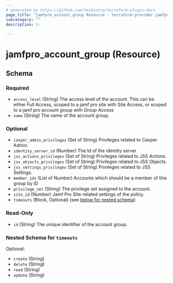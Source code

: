 ```yaml
---
# generated by https://github.com/hashicorp/terraform-plugin-docs
page_title: "jamfpro_account_group Resource - terraform-provider-jamfpro"
subcategory: ""
description: |-
  
---
```


# jamfpro_account_group (Resource)





<!-- schema generated by tfplugindocs -->
## Schema

### Required

- `access_level` (String) The access level of the account. This can be either Full Access, scoped to a jamf pro site with Site Access, or scoped to a jamf pro account group with Group Access
- `name` (String) The name of the account group.

### Optional

- `casper_admin_privileges` (Set of String) Privileges related to Casper Admin.
- `identity_server_id` (Number) The Id of the identity server
- `jss_actions_privileges` (Set of String) Privileges related to JSS Actions.
- `jss_objects_privileges` (Set of String) Privileges related to JSS Objects.
- `jss_settings_privileges` (Set of String) Privileges related to JSS Settings.
- `member_ids` (List of Number) Accounts which should be a member of this group by ID
- `privilege_set` (String) The privilege set assigned to the account.
- `site_id` (Number) Jamf Pro Site-related settings of the policy.
- `timeouts` (Block, Optional) (see [below for nested schema](#nestedblock--timeouts))

### Read-Only

- `id` (String) The unique identifier of the account group.

<a id="nestedblock--timeouts"></a>
### Nested Schema for `timeouts`

Optional:

- `create` (String)
- `delete` (String)
- `read` (String)
- `update` (String)
